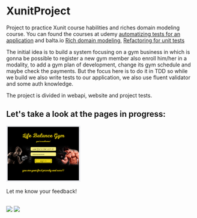 # XunitProject
<p>
  Project to practice Xunit course habilities and riches domain modeling course.
You can found the courses at udemy <a href="https://www.udemy.com/course/automatizando-testes-para-sua-aplicacao/learn/lecture/9402660#overview"> automatizing tests for an application</a>
and balta.io <a href="https://balta.io/player/assistir/5c350f62-e717-9a7d-1241-702a00000000">Rich domain modeling</a>, <a href="https://balta.io/player/assistir/5d081362-fb6f-c00e-79ab-8a9b00000000">Refactoring for unit tests</a>
</p>

<p>
  The initial idea is to build a system focusing on a gym business in which is gonna be possible to register a new gym member
also enroll him/her in a modality, to add a gym plan of development, change its gym schedule and maybe check the payments.
But the focus here is to do it in TDD so while we build we also write tests to our application, we also use fluent validator and some auth knowledge.
</p>

The project is divided in webapi, website and project tests.

<h2> Let's take a look at the pages in progress: </h2>
<img alt="loginpage" height="150em" src="https://github.com/ThaisAbreuCarvalho/XunitProject/blob/Development/PagesPreview/LoginPage.png"/> 

<p> Let me know your feedback! </p><br>
 <a  href="https://www.linkedin.com/in/thais-carvalho-9776a2199/"><img height="30em" src="https://img.shields.io/badge/LinkedIn-0077B5?style=for-the-badge&logo=linkedin&logoColor=white"/></a>
 <a  href="mailto:thaisabreucarvalho@gmail.com"><img height="30em" src="https://img.shields.io/badge/Gmail-D14836?style=for-the-badge&logo=gmail&logoColor=white"/></a>